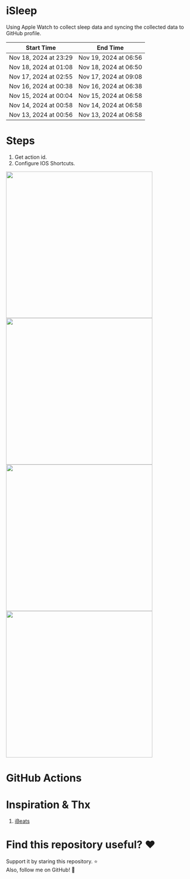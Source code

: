# iSleep

Using Apple Watch to collect sleep data and syncing the collected data to GitHub profile.

<!--START_SECTION:my_sleep-->
| Start Time | End Time |
| ---- | ---- |
| Nov 18, 2024 at 23:29 | Nov 19, 2024 at 06:56 |
| Nov 18, 2024 at 01:08 | Nov 18, 2024 at 06:50 |
| Nov 17, 2024 at 02:55 | Nov 17, 2024 at 09:08 |
| Nov 16, 2024 at 00:38 | Nov 16, 2024 at 06:38 |
| Nov 15, 2024 at 00:04 | Nov 15, 2024 at 06:58 |
| Nov 14, 2024 at 00:58 | Nov 14, 2024 at 06:58 |
| Nov 13, 2024 at 00:56 | Nov 13, 2024 at 06:58 |

<!--END_SECTION:my_sleep-->

# Steps

1. Get action id.
2. Configure IOS Shortcuts.

<img src="/imgs/img1.png" width="400"/>
<img src="/imgs/img2.png" width="400"/>
<img src="/imgs/img3.png" width="400"/>
<img src="/imgs/img4.png" width="400"/>

# GitHub Actions

# Inspiration & Thx

1. [iBeats](https://github.com/yihong0618/iBeats)

# Find this repository useful? :heart:

Support it by staring this repository. :star: <br>
Also, follow me on GitHub! 🤩

